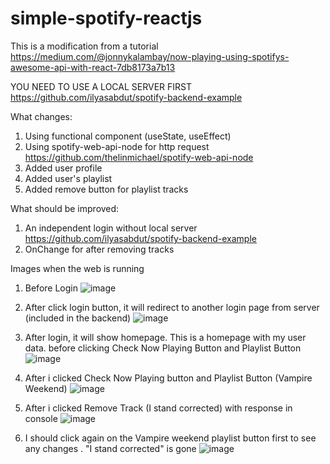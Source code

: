 # simple-spotify-reactjs

This is a modification from a tutorial https://medium.com/@jonnykalambay/now-playing-using-spotifys-awesome-api-with-react-7db8173a7b13

YOU NEED TO USE A LOCAL SERVER FIRST https://github.com/ilyasabdut/spotify-backend-example

What changes:
1. Using functional component (useState, useEffect)
2. Using spotify-web-api-node for http request https://github.com/thelinmichael/spotify-web-api-node
3. Added user profile
4. Added user's playlist
5. Added remove button for playlist tracks

What should be improved:
1. An independent login without local server https://github.com/ilyasabdut/spotify-backend-example
2. OnChange for after removing tracks

Images when the web is running
1. Before Login 
![image](https://user-images.githubusercontent.com/23490571/111352521-d6bfdc80-86b6-11eb-982a-201ca546ea3a.png)

2. After click login button, it will redirect to another login page from server (included in the backend)
![image](https://user-images.githubusercontent.com/23490571/111354000-70d45480-86b8-11eb-857c-6c070d93380b.png)

3. After login, it will show homepage. This is a homepage with my user data. before clicking Check Now Playing Button and Playlist Button
![image](https://user-images.githubusercontent.com/23490571/111354260-b42ec300-86b8-11eb-8761-1951b0b1c22e.png)

4. After i clicked Check Now Playing button and Playlist Button (Vampire Weekend)
![image](https://user-images.githubusercontent.com/23490571/111354622-17b8f080-86b9-11eb-8297-0d7cdfb1961a.png)

5. After i clicked Remove Track (I stand corrected) with response in console
![image](https://user-images.githubusercontent.com/23490571/111354841-52bb2400-86b9-11eb-9bae-a99ff2703621.png)

6. I should click again on the Vampire weekend playlist button first to see any changes . "I stand corrected" is gone
![image](https://user-images.githubusercontent.com/23490571/111355373-e55bc300-86b9-11eb-9e02-233640ca71ff.png)


